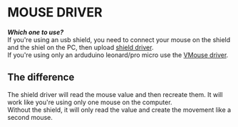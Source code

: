 # MOUSE DRIVER  
***Which one to use?***  
If you're using an usb shield, you need to connect your mouse on the shield and the shiel on the PC, then upload [shield driver](USBHostShield.ino).  
If you're using only an arduduino leonard/pro micro use the [VMouse driver](VMouse.ino).  

## The difference  
The shield driver will read the mouse value and then recreate them. It will work like you're using only one mouse on the computer.  
Without the shield, it will only read the value and create the movement like a second mouse.
